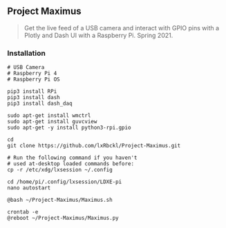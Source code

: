 ## Project Maximus
> Get the live feed of a USB camera and interact with GPIO pins with a Plotly and Dash UI with a Raspberry Pi. Spring 2021.

### Installation
```
# USB Camera
# Raspberry Pi 4
# Raspberry Pi OS

pip3 install RPi
pip3 install dash
pip3 install dash_daq

sudo apt-get install wmctrl
sudo apt-get install guvcview
sudo apt-get -y install python3-rpi.gpio

cd
git clone https://github.com/lxRbckl/Project-Maximus.git

# Run the following command if you haven't
# used at-desktop loaded commands before:
cp -r /etc/xdg/lxsession ~/.config

cd /home/pi/.config/lxsession/LDXE-pi
nano autostart

@bash ~/Project-Maximus/Maximus.sh

crontab -e
@reboot ~/Project-Maximus/Maximus.py
```
